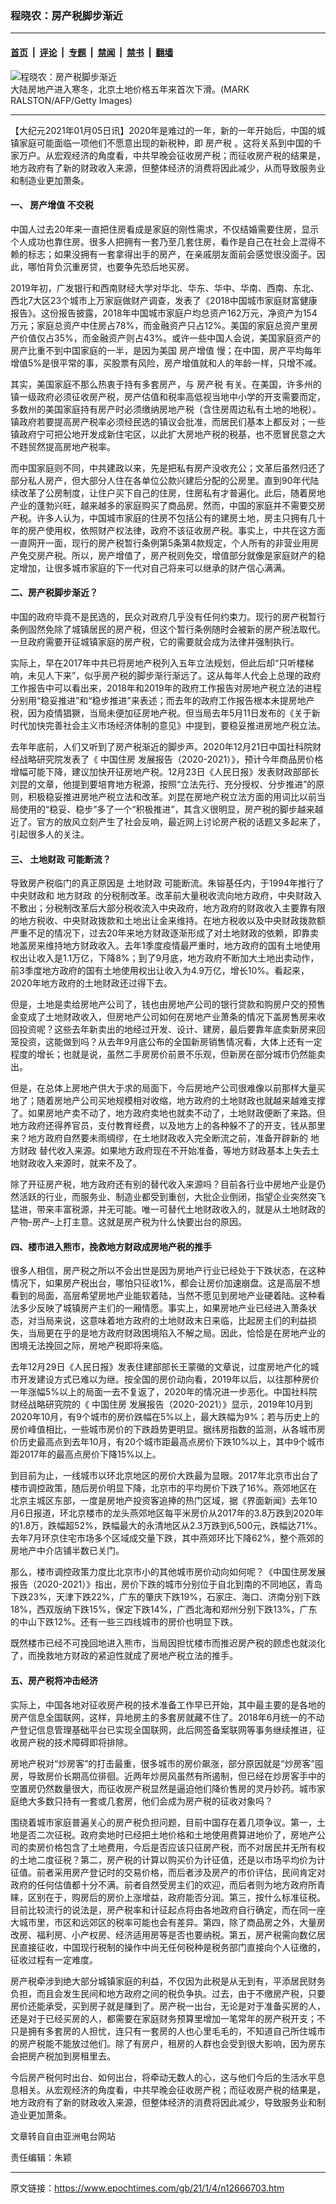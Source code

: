 ### 程晓农：房产税脚步渐近

---

#### [首页](../../../..?n12666703) &nbsp;|&nbsp; [评论](../../../../../epoch-comment?n12666703) &nbsp;|&nbsp; [专题](../../../../../epoch-special?n12666703) &nbsp;|&nbsp; [禁闻](../../../../../epoch-news?n12666703) &nbsp;|&nbsp; [禁书](../../../../../books?n12666703) &nbsp;|&nbsp; [翻墙](https://github.com/gfw-breaker/nogfw/blob/master/README.md?n12666703)


<div><img alt="程晓农：房产税脚步渐近" class="attachment-djy_600_400 size-djy_600_400 wp-post-image" src="https://i.epochtimes.com/assets/uploads/2018/05/20180511-HUAMING-HONGKONG-08.jpg"/>
<div class="caption">
 大陆房地产进入寒冬，北京土地价格五年来首次下滑。(MARK RALSTON/AFP/Getty Images)
</div></div><hr/><div class="post_content" id="artbody" itemprop="articleBody">
 <!-- article content begin -->
 <p>
  【大纪元2021年01月05日讯】2020年是难过的一年，新的一年开始后，中国的城镇家庭可能面临一项他们不愿意出现的新税种，即
  <ok href="https://www.epochtimes.com/gb/tag/%E6%88%BF%E4%BA%A7%E7%A8%8E.html">
   房产税
  </ok>
  。这将关系到中国的千家万户。从宏观经济的角度看，中共早晚会征收房产税；而征收房产税的结果是，地方政府有了新的财政收入来源，但整体经济的消费将因此减少，从而导致服务业和制造业更加萧条。
 </p>
 <h4>
  一、
  <ok href="https://www.epochtimes.com/gb/tag/%E6%88%BF%E4%BA%A7%E5%A2%9E%E5%80%BC.html">
   房产增值
  </ok>
  不交税
 </h4>
 <p>
  中国人过去20年来一直把住房看成是家庭的刚性需求，不仅结婚需要住房，显示个人成功也靠住房。很多人把拥有一套乃至几套住房，看作是自己在社会上混得不赖的标志；如果没拥有一套拿得出手的房产，在亲戚朋友面前会感觉很没面子。因此，哪怕背负沉重房贷，也要争先恐后地买房。
 </p>
 <p>
  2019年初，广发银行和西南财经大学对华北、华东、华中、华南、西南、东北、西北7大区23个城市上万家庭做财产调查，发表了《2018中国城市家庭财富健康报告》。这份报告披露，2018年中国城市家庭户均总资产162万元，净资产为154万元；家庭总资产中住房占78%，而金融资产只占12%。美国的家庭总资产里房产价值仅占35%，而金融资产则占43%。或许一些中国人会说，美国家庭资产的房产比重不到中国家庭的一半，是因为美国
  <ok href="https://www.epochtimes.com/gb/tag/%E6%88%BF%E4%BA%A7%E5%A2%9E%E5%80%BC.html">
   房产增值
  </ok>
  慢；在中国，房产平均每年增值5%是很平常的事，买股票有风险，房产增值就和人的年龄一样，只增不减。
 </p>
 <p>
  其实，美国家庭不那么热衷于持有多套房产，与
  <ok href="https://www.epochtimes.com/gb/tag/%E6%88%BF%E4%BA%A7%E7%A8%8E.html">
   房产税
  </ok>
  有关。在美国，许多州的镇一级政府必须征收房产税，房产估值和税率高低视当地中小学的开支需要而定，多数州的美国家庭持有房产时必须缴纳房地产税（含住房周边私有土地的地税）。镇政府若要提高房产税率必须经民选的镇议会批准，而居民们基本上都反对；一些镇政府宁可把公地开发成新住宅区，以此扩大房地产税的税基，也不愿冒民意之大不韪贸然提高房地产税率。
 </p>
 <p>
  而中国家庭则不同，中共建政以来，先是把私有房产没收充公；文革后虽然归还了部分私人房产，但大部分人住在各单位公款兴建后分配的公房里。直到90年代陆续改革了公房制度，让住户买下自己的住房，住房私有才普遍化。此后，随着房地产业的蓬勃兴旺，越来越多的家庭购买了商品房。然而，中国的家庭并不需要交房产税。许多人认为，中国城市家庭的住房不包括公有的建房土地，房主只拥有几十年的房产使用权，依照财产权法律，政府不该征收房产税。事实上，中共在这方面一直网开一面，现行的房产税暂行条例第5条第4款规定，个人所有的非营业用房产免交房产税。所以，房产增值了，房产税则免交，增值部分就像是家庭财产的稳定增加，让很多城市家庭的下一代对自己将来可以继承的财产信心满满。
 </p>
 <h4>
  二、房产税脚步渐近？
 </h4>
 <p>
  中国的政府毕竟不是民选的，民众对政府几乎没有任何约束力。现行的房产税暂行条例固然免除了城镇居民的房产税，但这个暂行条例随时会被新的房产税法取代。一旦政府需要开征城镇家庭的房产税，它的需要就会成为法律并强制执行。
 </p>
 <p>
  实际上，早在2017年中共已将房地产税列入五年立法规划，但此后却“只听楼梯响，未见人下来”，似乎房产税的脚步渐行渐远了。这从每年人代会上总理的政府工作报告中可以看出来，2018年和2019年的政府工作报告对房地产税立法的进程分别用“稳妥推进”和“稳步推进”来表述；而去年的政府工作报告根本未提房地产税，因为疫情猖獗，当局未便加征房地产税。但当局去年5月11日发布的《关于新时代加快完善社会主义市场经济体制的意见》中提到，要稳妥推进房地产税立法。
 </p>
 <p>
  去年年底前，人们又听到了房产税渐近的脚步声。2020年12月21日中国社科院财经战略研究院发表了《
  <ok href="https://www.epochtimes.com/gb/tag/%E4%B8%AD%E5%9B%BD%E4%BD%8F%E6%88%BF.html">
   中国住房
  </ok>
  发展报告（2020-2021）》，预计今年商品房价格增幅可能下降，建议加快开征房地产税。12月23日《人民日报》发表财政部部长刘昆的文章，他提到要培育地方税源，按照“立法先行、充分授权、分步推进”的原则，积极稳妥推进房地产税立法和改革。刘昆在房地产税立法方面的用词比以前当局使用的“稳妥、稳步”多了一个“积极推进”，其含义很明显，房产税的脚步越来越近了。官方的放风立刻产生了社会反响，最近网上讨论房产税的话题又多起来了，引起很多人的关注。
 </p>
 <h4>
  三、
  <ok href="https://www.epochtimes.com/gb/tag/%E5%9C%9F%E5%9C%B0%E8%B4%A2%E6%94%BF.html">
   土地财政
  </ok>
  可能断流？
 </h4>
 <p>
  导致房产税临门的真正原因是
  <ok href="https://www.epochtimes.com/gb/tag/%E5%9C%9F%E5%9C%B0%E8%B4%A2%E6%94%BF.html">
   土地财政
  </ok>
  可能断流。朱镕基任内，于1994年推行了中央财政和
  <ok href="https://www.epochtimes.com/gb/tag/%E5%9C%B0%E6%96%B9%E8%B4%A2%E6%94%BF.html">
   地方财政
  </ok>
  的分税制改革。改革前大量税收流向地方政府，中央财政入不敷出；分税制改革后大部分税收流入中央政府，地方政府的财政收入主要靠有限的地方税收、中央财政拨款和土地出让金来维持。在地方税收以及中央财政拨款额严重不足的情况下，过去20年来地方财政逐渐形成了对土地财政的依赖，即靠卖地盖房来维持地方财政收入。去年1季度疫情最严重时，地方政府的国有土地使用权出让收入是1.1万亿，下降8%；到了9月底，地方政府不断加大土地出卖动作，前3季度地方政府的国有土地使用权出让收入为4.9万亿，增长10%。看起来，2020年地方政府的土地财政还过得下去。
 </p>
 <p>
  但是，土地是卖给房地产公司了，钱也由房地产公司的银行贷款和购房户交的预售金变成了土地财政收入，但房地产公司如何在房地产业萧条的情况下盖房售房来收回投资呢？这些去年新卖出的地经过开发、设计、建房，最后要靠年底卖新房来回笼投资，这能做到吗？从去年9月底公布的全国新房销售情况看，大体上还有一定程度的增长；也就是说，虽然二手房房价前景不乐观，但新房在部分城市仍然能卖出。
 </p>
 <p>
  但是，在总体上房地产供大于求的局面下，今后房地产公司很难像以前那样大量买地了；随着房地产公司买地规模相对收缩，地方政府的土地财政也就越来越难支撑了。如果房地产卖不动了，地方政府卖地也就卖不动了，土地财政便断了来路。但地方政府还得养官员，支付教育经费，以及地方上的各种躲不了的开支，钱从那里来？地方政府自然要未雨绸缪，在土地财政收入完全断流之前，准备开辟新的
  <ok href="https://www.epochtimes.com/gb/tag/%E5%9C%B0%E6%96%B9%E8%B4%A2%E6%94%BF.html">
   地方财政
  </ok>
  替代收入来源。如果地方政府现在不开始准备，等地方财政基本上失去土地财政收入来源时，就来不及了。
 </p>
 <p>
  除了开征房产税，地方政府还有别的替代收入来源吗？目前各行业中房地产业是仍然活跃的行业，而服务业、制造业都受到重创，大批企业倒闭，指望企业突然突飞猛进，带来丰富税源，并无可能。唯一可替代土地财政收入的，就是从土地财政的产物–房产–上打主意。这就是房产税为什么快要出台的原因。
 </p>
 <h4>
  四、楼市进入熊市，挽救地方财政成房地产税的推手
 </h4>
 <p>
  很多人相信，房产税之所以不会出世是因为房地产行业已经处于下跌状态，在这种情况下，如果房产税出台，哪怕只征收1%，都会让房价加速崩盘。这是高层不想看到的局面，高层希望房地产业能软着陆，当然不愿见到房地产业硬着陆。这种看法多少反映了城镇房产主们的一厢情愿。事实上，如果房地产业已经进入萧条状态，对当局来说，这意味着地方政府的土地财政末日来临，比起房主们的利益损失，当局更在乎的是地方政府财政困境陷入不解之局。因此，恰恰是在房地产业的困境无法挽回之际，房地产税即将来临。
 </p>
 <p>
  去年12月29日《人民日报》发表住建部部长王蒙徽的文章说，过度房地产化的城市开发建设方式已难以为继。按全国的房价动向看，2019年以后，以往那种房价一年涨幅5%以上的局面一去不复返了，2020年的情况进一步恶化。中国社科院财经战略研究院的《
  <ok href="https://www.epochtimes.com/gb/tag/%E4%B8%AD%E5%9B%BD%E4%BD%8F%E6%88%BF.html">
   中国住房
  </ok>
  发展报告（2020-2021）》显示，2019年10月到2020年10月，有9个城市的房价跌幅在5%以上，最大跌幅为9%；若与历史上的房价峰值相比，一些城市房价的下跌趋势更明显。据纬房指数的监测，从各城市房价历史最高点到去年10月，有20个城市距最高点房价下跌10%以上，其中9个城市距2017年的最高点房价下降15%以上。
 </p>
 <p>
  到目前为止，一线城市以环北京地区的房价大跌最为显眼。2017年北京市出台了楼市调控政策，随后房价明显下降，北京市的平均房价下跌了16%。燕郊地区在北京主城区东部，一度是房地产投资客追捧的热门区域，据《界面新闻》去年10月6日报道，环北京楼市的龙头燕郊地区每平米房价从2017年的3.8万跌到2020年的1.8万，跌幅超52%，跌幅最大的永清地区从2.3万跌到6,500元，跌幅达71%。去年7月环京住宅市场多个区域成交量下跌，其中燕郊环比下降62%，整个燕郊的房地产中介店铺半数已关门。
 </p>
 <p>
  那么，楼市调控政策力度比北京市小的其他城市房价动向如何呢？《中国住房发展报告（2020-2021）》指出，房价下跌的城市分别位于自北到南的不同地区，青岛下跌23%，天津下跌22%，广东的肇庆下跌19%，石家庄、海口、济南分别下跌18%，西双版纳下跌15%，保定下跌14%，广西北海和郑州分别下跌13%，广东的中山下跌12%。还有一些三四线城市的房价也明显下跌。
 </p>
 <p>
  既然楼市已经不可挽回地进入熊市，当局因担忧楼市而推迟房产税的顾虑也就淡化了，而挽救地方财政的紧迫性就成了房地产税立法的推手。
 </p>
 <h4>
  五、房产税将冲击经济
 </h4>
 <p>
  实际上，中国各地对征收房产税的技术准备工作早已开始，其中最主要的是各地的房产信息全国联网，这样，异地房主的多套房就藏不住了。2018年6月统一的不动产登记信息管理基础平台已实现全国联网，此后网签备案联网等事务继续推进，征收房产税的技术障碍即将排除。
 </p>
 <p>
  房地产税对“炒房客”的打击最重，很多城市的房价飙涨，部分原因就是“炒房客”囤房，导致房价长期高位徘徊。近两年炒房风虽然有所遏制，但已经在炒房客手中的空置房仍然数量很大，而征收房产税显然是逼迫他们降价售房的灵丹妙药。城市家庭绝大多数只持有一套或几套房，他们会成为房产税的征收对象吗？
 </p>
 <p>
  围绕着城市家庭普遍关心的房产税负担问题，目前中国存在着几项争议。第一，土地是否二次征税。政府卖地时已经把土地价格和土地使用费算进地价了，房地产公司的卖房价格包含了土地费用，今后是否应该只征房产税，而不对居民并无所有权的土地二度征税？第二，房产税的计算以购买价为计征值，还是以市场平均价为计征值。前者采用房产登记时的交易价格，而后者涉及房产的市价评估，民间肯定对政府的任何估值都十分不满。前者自然受房主们的欢迎，而后者则为地方政府所青睐，区别在于，购房后的房价上涨增益，政府能否分润。第三，按什么标准征税。目前比较流行的说法是，房产税率和计征起点将由各地政府自行确定，而在同一座大城市里，市区和远郊区的税率可能也会有差异。第四，除了商品房之外，大量房改房、福利房、小产权房、经济适用房等是否也要纳税。第五，房产税需向数亿居民直接征收，中国现行税制的操作中尚无任何税种是税务部门直接向个人征缴的，征收过程有一定难度。
 </p>
 <p>
  房产税牵涉到绝大部分城镇家庭的利益，不仅因为此税是从无到有，平添居民财务负担，而且会发生民间和地方政府之间的税负争执。过去，由于不缴房产税，只要房价还能承受，买到房子就是赚到了。房产税一出台，无论是对于准备买房的人，还是对于已经买房的人，都需要在家庭财务预算里增加一笔常年的房产税开支；不只是拥有多套房的人担忧，连只有一套房的人也心里毛毛的，不知道自己所住城市的房产税能不能放过他们。除了有房户，租房的人群也会受到很大影响，因为房东会把房产税加到房租里去。
 </p>
 <p>
  今后房产税何时出台、如何出台，将牵动无数人的心，这与他们今后的生活水平息息相关。从宏观经济的角度看，中共早晚会征收房产税；而征收房产税的结果是，地方政府有了新的财政收入来源，但整体经济的消费将因此减少，导致服务业和制造业更加萧条。
 </p>
 <p>
  文章转自自由亚洲电台网站
 </p>
 <p>
  责任编辑：朱颖
 </p>
 <!-- article content end -->
 <div id="below_article_ad">
 </div>
</div>


---

原文链接：https://www.epochtimes.com/gb/21/1/4/n12666703.htm